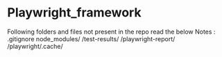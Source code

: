 # Playwright_framework
Following folders and files not present in the repo read the below 
Notes : .gitignore 
node_modules/
/test-results/
/playwright-report/
/playwright/.cache/

